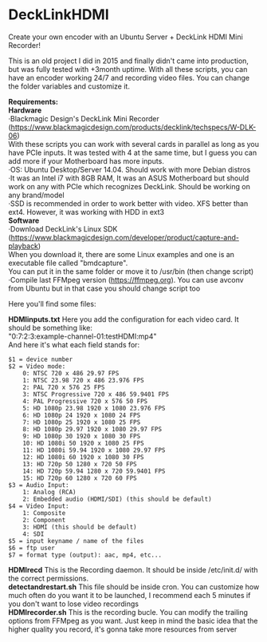 # DeckLinkHDMI
Create your own encoder with an Ubuntu Server + DeckLink HDMI Mini Recorder!<br />

This is an old project I did in 2015 and finally didn't came into production, but was fully tested with +3month uptime.
With all these scripts, you can have an encoder working 24/7 and recording video files.
You can change the folder variables and customize it.<br />


**Requirements: <br />
Hardware**<br />
·Blackmagic Design's DeckLink Mini Recorder (https://www.blackmagicdesign.com/products/decklink/techspecs/W-DLK-06)<br />
With these scripts you can work with several cards in parallel as long as you have PCIe inputs.
It was tested with 4 at the same time, but I guess you can add more if your Motherboard has more inputs.<br />
·OS: Ubuntu Desktop/Server 14.04. Should work with more Debian distros<br />
·It was an Intel i7 with 8GB RAM, It was an ASUS Motherboard but should work on any with PCIe which recognizes DeckLink. 
Should be working on any brand/model<br />
·SSD is recommended in order to work better with video. XFS better than ext4.
However, it was working with HDD in ext3<br />
**Software**<br />
·Download DeckLink's Linux SDK (https://www.blackmagicdesign.com/developer/product/capture-and-playback)<br />
When you download it, there are some Linux examples and one is an executable file called "bmdcapture".<br />
You can put it in the same folder or move it to /usr/bin (then change script)
·Compile last FFMpeg version (https://ffmpeg.org). You can use avconv from Ubuntu but in that case you should change script too

Here you'll find some files:<br />

**HDMIinputs.txt**
Here you add the configuration for each video card. It should be something like:<br />
"0:7:2:3:example-channel-01:testHDMI:mp4"<br />
And here it's what each field stands for:<br />
```
$1 = device number
$2 = Video mode:
    0: NTSC 720 x 486 29.97 FPS
    1: NTSC 23.98 720 x 486 23.976 FPS
    2: PAL 720 x 576 25 FPS
    3: NTSC Progressive 720 x 486 59.9401 FPS
    4: PAL Progressive 720 x 576 50 FPS
    5: HD 1080p 23.98 1920 x 1080 23.976 FPS
    6: HD 1080p 24 1920 x 1080 24 FPS
    7: HD 1080p 25 1920 x 1080 25 FPS
    8: HD 1080p 29.97 1920 x 1080 29.97 FPS
    9: HD 1080p 30 1920 x 1080 30 FPS
    10: HD 1080i 50 1920 x 1080 25 FPS
    11: HD 1080i 59.94 1920 x 1080 29.97 FPS
    12: HD 1080i 60 1920 x 1080 30 FPS
    13: HD 720p 50 1280 x 720 50 FPS
    14: HD 720p 59.94 1280 x 720 59.9401 FPS
    15: HD 720p 60 1280 x 720 60 FPS
$3 = Audio Input:
    1: Analog (RCA)
    2: Embedded audio (HDMI/SDI) (this should be default)
$4 = Video Input:
    1: Composite
    2: Component
    3: HDMI (this should be default)
    4: SDI
$5 = input keyname / name of the files
$6 = ftp user
$7 = format type (output): aac, mp4, etc...
```
**HDMIrecd**
This is the Recording daemon. It should be inside /etc/init.d/ with the correct permissions.<br />
**detectandrestart.sh**
This file should be inside cron. 
You can customize how much often do you want it to be launched, 
I recommend each 5 minutes if you don't want to lose video recordings<br />
**HDMIrecorder.sh** This is the recording bucle. You can modify the trailing options from FFMpeg as you want.
Just keep in mind the basic idea that the higher quality you record, it's gonna take more resources from server<br />
